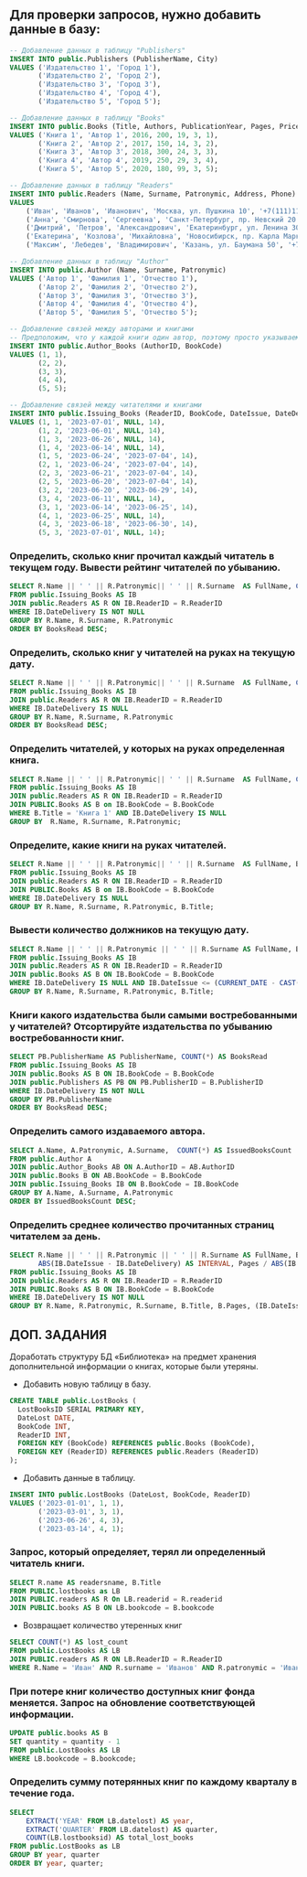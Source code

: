 ## Для проверки запросов, нужно добавить данные в базу:

```sql
-- Добавление данных в таблицу "Publishers"
INSERT INTO public.Publishers (PublisherName, City)
VALUES ('Издательство 1', 'Город 1'),
       ('Издательство 2', 'Город 2'),
       ('Издательство 3', 'Город 3'),
       ('Издательство 4', 'Город 4'),
       ('Издательство 5', 'Город 5');

-- Добавление данных в таблицу "Books"
INSERT INTO public.Books (Title, Authors, PublicationYear, Pages, Price, Quantity, PublisherID)
VALUES ('Книга 1', 'Автор 1', 2016, 200, 19, 3, 1),
       ('Книга 2', 'Автор 2', 2017, 150, 14, 3, 2),
       ('Книга 3', 'Автор 3', 2018, 300, 24, 3, 3),
       ('Книга 4', 'Автор 4', 2019, 250, 29, 3, 4),
       ('Книга 5', 'Автор 5', 2020, 180, 99, 3, 5);

-- Добавление данных в таблицу "Readers"
INSERT INTO public.Readers (Name, Surname, Patronymic, Address, Phone)
VALUES
    ('Иван', 'Иванов', 'Иванович', 'Москва, ул. Пушкина 10', '+7(111)111-1111'),
    ('Анна', 'Смирнова', 'Сергеевна', 'Санкт-Петербург, пр. Невский 20', '+7(222)222-2222'),
    ('Дмитрий', 'Петров', 'Александрович', 'Екатеринбург, ул. Ленина 30', '+7(333)333-3333'),
    ('Екатерина', 'Козлова', 'Михайловна', 'Новосибирск, пр. Карла Маркса 40', '+7(444)444-4444'),
    ('Максим', 'Лебедев', 'Владимирович', 'Казань, ул. Баумана 50', '+7(555)555-5555');

-- Добавление данных в таблицу "Author"
INSERT INTO public.Author (Name, Surname, Patronymic)
VALUES ('Автор 1', 'Фамилия 1', 'Отчество 1'),
       ('Автор 2', 'Фамилия 2', 'Отчество 2'),
       ('Автор 3', 'Фамилия 3', 'Отчество 3'),
       ('Автор 4', 'Фамилия 4', 'Отчество 4'),
       ('Автор 5', 'Фамилия 5', 'Отчество 5');

-- Добавление связей между авторами и книгами
-- Предположим, что у каждой книги один автор, поэтому просто указываем ID автора для каждой книги
INSERT INTO public.Author_Books (AuthorID, BookCode)
VALUES (1, 1),
       (2, 2),
       (3, 3),
       (4, 4),
       (5, 5);

-- Добавление связей между читателями и книгами
INSERT INTO public.Issuing_Books (ReaderID, BookCode, DateIssue, DateDelivery, DaysUse)
VALUES (1, 1, '2023-07-01', NULL, 14),
       (1, 2, '2023-06-01', NULL, 14),
       (1, 3, '2023-06-26', NULL, 14),
       (1, 4, '2023-06-14', NULL, 14),
       (1, 5, '2023-06-24', '2023-07-04', 14),
       (2, 1, '2023-06-24', '2023-07-04', 14),
       (2, 3, '2023-06-21', '2023-07-04', 14),
       (2, 5, '2023-06-20', '2023-07-04', 14),
       (3, 2, '2023-06-20', '2023-06-29', 14),
       (3, 4, '2023-06-11', NULL, 14),
       (3, 1, '2023-06-14', '2023-06-25', 14),
       (4, 1, '2023-06-25', NULL, 14),
       (4, 3, '2023-06-18', '2023-06-30', 14),
       (5, 3, '2023-07-01', NULL, 14);
```

### Определить, сколько книг прочитал каждый читатель в текущем году. Вывести рейтинг читателей по убыванию.

```sql
SELECT R.Name || ' ' || R.Patronymic|| ' ' || R.Surname  AS FullName, COUNT(*) AS BooksRead
FROM public.Issuing_Books AS IB
JOIN public.Readers AS R ON IB.ReaderID = R.ReaderID
WHERE IB.DateDelivery IS NOT NULL
GROUP BY R.Name, R.Surname, R.Patronymic
ORDER BY BooksRead DESC;
```

### Определить, сколько книг у читателей на руках на текущую дату.

```sql
SELECT R.Name || ' ' || R.Patronymic|| ' ' || R.Surname  AS FullName, COUNT(*) AS BooksRead
FROM public.Issuing_Books AS IB
JOIN public.Readers AS R ON IB.ReaderID = R.ReaderID
WHERE IB.DateDelivery IS NULL
GROUP BY R.Name, R.Surname, R.Patronymic
ORDER BY BooksRead DESC;
```

### Определить читателей, у которых на руках определенная книга.

```sql
SELECT R.Name || ' ' || R.Patronymic|| ' ' || R.Surname  AS FullName, COUNT(*) AS BooksRead
FROM public.Issuing_Books AS IB
JOIN public.Readers AS R ON IB.ReaderID = R.ReaderID
JOIN PUBLIC.Books AS B on IB.BookCode = B.BookCode
WHERE B.Title = 'Книга 1' AND IB.DateDelivery IS NULL
GROUP BY  R.Name, R.Surname, R.Patronymic;
```

### Определите, какие книги на руках читателей.

```sql
SELECT R.Name || ' ' || R.Patronymic|| ' ' || R.Surname  AS FullName, B.Title AS BooksRead
FROM public.Issuing_Books AS IB
JOIN public.Readers AS R ON IB.ReaderID = R.ReaderID
JOIN PUBLIC.Books AS B on IB.BookCode = B.BookCode
WHERE IB.DateDelivery IS NULL
GROUP BY R.Name, R.Surname, R.Patronymic, B.Title;
```

### Вывести количество должников на текущую дату.

```sql
SELECT R.Name || ' ' || R.Patronymic || ' ' || R.Surname AS FullName, B.Title AS BooksRead
FROM public.Issuing_Books AS IB
JOIN public.Readers AS R ON IB.ReaderID = R.ReaderID
JOIN public.Books AS B ON IB.BookCode = B.BookCode
WHERE IB.DateDelivery IS NULL AND IB.DateIssue <= (CURRENT_DATE - CAST(IB.DaysUse || ' DAY' AS INTERVAL))
GROUP BY R.Name, R.Surname, R.Patronymic, B.Title;
```

### Книги какого издательства были самыми востребованными у читателей? Отсортируйте издательства по убыванию востребованности книг.

```sql
SELECT PB.PublisherName AS PublisherName, COUNT(*) AS BooksRead
FROM public.Issuing_Books AS IB
JOIN public.Books AS B ON IB.BookCode = B.BookCode
JOIN public.Publishers AS PB ON PB.PublisherID = B.PublisherID
WHERE IB.DateDelivery IS NOT NULL
GROUP BY PB.PublisherName
ORDER BY BooksRead DESC;
```

### Определить самого издаваемого автора.

```sql
SELECT A.Name, A.Patronymic, A.Surname,  COUNT(*) AS IssuedBooksCount
FROM public.Author A
JOIN public.Author_Books AB ON A.AuthorID = AB.AuthorID
JOIN public.Books B ON AB.BookCode = B.BookCode
JOIN public.Issuing_Books IB ON B.BookCode = IB.BookCode
GROUP BY A.Name, A.Surname, A.Patronymic
ORDER BY IssuedBooksCount DESC;
```

### Определить среднее количество прочитанных страниц читателем за день.

```sql
SELECT R.Name || ' ' || R.Patronymic || ' ' || R.Surname AS FullName, B.Title AS BooksRead, B.Pages AS Pages,
       ABS(IB.DateIssue - IB.DateDelivery) AS INTERVAL, Pages / ABS(IB.DateIssue - IB.DateDelivery) AS delta
FROM public.Issuing_Books AS IB
JOIN public.Readers AS R ON IB.ReaderID = R.ReaderID
JOIN PUBLIC.Books AS B ON IB.BookCode = B.BookCode
WHERE IB.DateDelivery IS NOT NULL
GROUP BY R.Name, R.Patronymic, R.Surname, B.Title, B.Pages, (IB.DateIssue - IB.DateDelivery);
```

## ДОП. ЗАДАНИЯ

Доработать структуру БД «Библиотека» на предмет хранения дополнительной информации о книгах, которые были утеряны.

- Добавить новую таблицу в базу.

```sql
CREATE TABLE public.LostBooks (
  LostBooksID SERIAL PRIMARY KEY,
  DateLost DATE,
  BookCode INT,
  ReaderID INT,
  FOREIGN KEY (BookCode) REFERENCES public.Books (BookCode),
  FOREIGN KEY (ReaderID) REFERENCES public.Readers (ReaderID)
);
```

- Добавить данные в таблицу.

```sql
INSERT INTO public.LostBooks (DateLost, BookCode, ReaderID)
VALUES ('2023-01-01', 1, 1),
       ('2023-03-01', 3, 1),
       ('2023-06-26', 4, 3),
       ('2023-03-14', 4, 1);
```

### Запрос, который определяет, терял ли определенный читатель книги.

```sql
SELECT R.name AS readersname, B.Title
FROM PUBLIC.lostbooks as LB
JOIN PUBLIC.readers AS R On LB.readerid = R.readerid
JOIN PUBLIC.books AS B ON LB.bookcode = B.bookcode
```

- Возвращает количество утеренных книг

```sql
SELECT COUNT(*) AS lost_count
FROM public.LostBooks AS LB
JOIN PUBLIC.readers AS R ON LB.ReaderID = R.ReaderID
WHERE R.Name = 'Иван' AND R.surname = 'Иванов' AND R.patronymic = 'Иванович'
```

### При потере книг количество доступных книг фонда меняется. Запрос на обновление соответствующей информации.

```sql
UPDATE public.books AS B
SET quantity = quantity - 1
FROM public.LostBooks AS LB
WHERE LB.bookcode = B.bookcode;
```

### Определить сумму потерянных книг по каждому кварталу в течение года.

```sql
SELECT
    EXTRACT('YEAR' FROM LB.datelost) AS year,
    EXTRACT('QUARTER' FROM LB.datelost) AS quarter,
    COUNT(LB.lostbooksid) AS total_lost_books
FROM public.LostBooks as LB
GROUP BY year, quarter
ORDER BY year, quarter;
```
